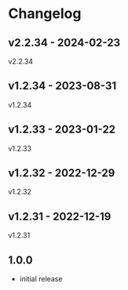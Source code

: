# Changelog

## v2.2.34 - 2024-02-23

v2.2.34

## v1.2.34 - 2023-08-31

v1.2.34

## v1.2.33 - 2023-01-22

v1.2.33

## v1.2.32 - 2022-12-29

v1.2.32

## v1.2.31 - 2022-12-19

v1.2.31

## 1.0.0

- initial release
